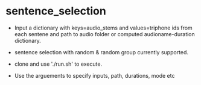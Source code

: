 # sentence_selection

- Input a dictionary with keys=audio_stems and values=triphone ids from each sentene and path to audio folder or computed audioname-duration dictionary.

- sentence selection with random & random group currently supported.

- clone and use './run.sh' to execute.

- Use the arguements to specify inputs, path, durations, mode etc
